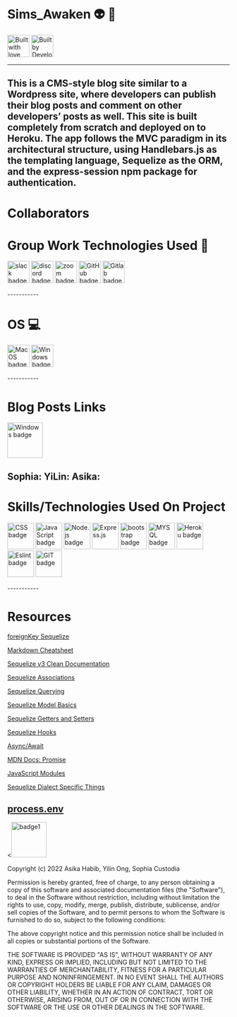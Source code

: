 # Sims_Awaken 👽 👾
<img width="50" alt ="Built with love badge" src ="http://ForTheBadge.com/images/badges/built-with-love.svg"/>
<img width="50" alt ="Built by Developers badge" src= "http://ForTheBadge.com/images/badges/built-by-developers.svg"/>

-----------

This is a CMS-style blog site similar to a Wordpress site, where developers can publish their blog posts and comment on other developers’ posts as well. This site is built completely from scratch and deployed on to Heroku. The app follows the MVC paradigm in its architectural structure, using Handlebars.js as the templating language, Sequelize as the ORM, and the express-session npm package for authentication.
-----------

# Collaborators


# Group Work Technologies Used 🤝 

<p float="center">
<img width="50" alt ="slack badge" src ="https://img.shields.io/badge/Slack-4A154B?style=for-the-badge&logo=slack&logoColor=white"/>
<img width="50" alt ="discord badge" src ="https://img.shields.io/badge/Discord-7289DA?style=for-the-badge&logo=discord&logoColor=white"/>
<img width="50" alt ="zoom badge" src ="https://img.shields.io/badge/Zoom-2D8CFF?style=for-the-badge&logo=zoom&logoColor=white"/>
<img width="50" alt ="GitHub badge" src ="https://img.shields.io/badge/GitHub-100000?style=for-the-badge&logo=github&logoColor=white"/>
<img width="50" alt ="Gitlab badge" src ="https://img.shields.io/badge/GitLab-330F63?style=for-the-badge&logo=gitlab&logoColor=white"/>
 </p>
-----------

# OS 💻

<p float="center">
<img width="50" alt ="MacOS badge" src ="https://img.shields.io/badge/mac%20os-000000?style=for-the-badge&logo=apple&logoColor=white"/>
<img width="50" alt ="Windows badge" src ="https://img.shields.io/badge/Windows-0078D6?style=for-the-badge&logo=windows&logoColor=white"/>
</p>
-----------

# Blog Posts Links 
 
 <img width="80" alt ="Windows badge" src ="https://img.shields.io/badge/Medium-12100E?style=for-the-badge&logo=medium&logoColor=white"/>

Sophia:
YiLin:
Asika:
-----------

# Skills/Technologies Used On Project
<p float="center">
<img width="60" alt ="CSS badge" src = "https://img.shields.io/badge/CSS-239120?&style=for-the-badge&logo=css3&logoColor=white"/>
<img width="60" alt ="JavaScript badge" src = "https://img.shields.io/badge/JavaScript-F7DF1E?style=for-the-badge&logo=javascript&logoColor=black"/>
<img width="60" alt ="Node.js badge" src = "https://img.shields.io/badge/Node.js-43853D?style=for-the-badge&logo=node.js&logoColor=white"/>
<img width="60" alt ="Express.js" src = "https://img.shields.io/badge/Express.js-404D59?style=for-the-badge"/>
<img width="60" alt ="bootstrap badge" src ="https://img.shields.io/badge/Bootstrap-563D7C?style=for-the-badge&logo=bootstrap&logoColor=white"/>
<img width="60" alt ="MYSQL badge" src ="https://img.shields.io/badge/MySQL-00000F?style=for-the-badge&logo=mysql&logoColor=white"/>
<img width="60" alt ="Heroku badge" src ="https://img.shields.io/badge/Heroku-430098?style=for-the-badge&logo=heroku&logoColor=white"/>
<img width="60" alt ="Eslint badge" src = "https://img.shields.io/badge/eslint-3A33D1?style=for-the-badge&logo=eslint&logoColor=white"/>
<img width="60" alt ="GIT badge" src ="https://img.shields.io/badge/GIT-E44C30?style=for-the-badge&logo=git&logoColor=white"/>
</p>
-----------


# Resources

[foreignKey Sequelize](https://sequelize.org/master/class/lib/model.js~Model.html#static-method-hasMany)
 
[Markdown Cheatsheet](https://github.com/adam-p/markdown-here/wiki/Markdown-Cheatsheet)
 
[Sequelize v3 Clean Documentation](https://sequelize.org/v3/docs/associations/#:~:text=foreignKey%20will%20allow%20you%20to,key%20in%20the%20through%20relation.&text=Of%20course%20you%20can%20also,Person.)
 
[Sequelize Associations](https://sequelize.org/v3/api/associations/)
 
[Sequelize Querying](https://sequelize.org/v3/docs/querying/)

[Sequelize Model Basics](https://sequelize.org/master/manual/model-basics.html)

[Sequelize Getters and Setters](https://sequelize.org/master/manual/getters-setters-virtuals.html)

[Sequelize Hooks](https://sequelize.org/v3/docs/hooks/)

[Async/Await](https://stackoverflow.com/questions/43422932/async-await-always-returns-promise#:~:text=The%20await%20statement%20operates%20on,resolve%20s%20or%20reject%20s.&text=log%20on%20the%20result%20of,unwrap%20the%20Promise%20for%20you.)

[MDN Docs: Promise](https://developer.mozilla.org/en-US/docs/Web/JavaScript/Reference/Global_Objects/Promise)

[JavaScript Modules](https://stackify.com/node-js-module-exports/#:~:text=Module%20exports%20are%20the%20instruction,to%20access%20the%20exported%20code.)

[Sequelize Dialect Specific Things](https://sequelize.org/master/manual/dialect-specific-things.html)

[process.env](https://codeburst.io/process-env-what-it-is-and-why-when-how-to-use-it-effectively-505d0b2831e7#:~:text=The%20process.,env.)
-----------


<<img width="80" alt="badge1" src="https://img.shields.io/badge/License-MIT-lightgrey">

Copyright (c) 2022 Asika Habib, Yilin Ong, Sophia Custodia

Permission is hereby granted, free of charge, to any person obtaining a copy
of this software and associated documentation files (the "Software"), to deal
in the Software without restriction, including without limitation the rights
to use, copy, modify, merge, publish, distribute, sublicense, and/or sell
copies of the Software, and to permit persons to whom the Software is
furnished to do so, subject to the following conditions:

The above copyright notice and this permission notice shall be included in all
copies or substantial portions of the Software.

THE SOFTWARE IS PROVIDED "AS IS", WITHOUT WARRANTY OF ANY KIND, EXPRESS OR
IMPLIED, INCLUDING BUT NOT LIMITED TO THE WARRANTIES OF MERCHANTABILITY,
FITNESS FOR A PARTICULAR PURPOSE AND NONINFRINGEMENT. IN NO EVENT SHALL THE
AUTHORS OR COPYRIGHT HOLDERS BE LIABLE FOR ANY CLAIM, DAMAGES OR OTHER
LIABILITY, WHETHER IN AN ACTION OF CONTRACT, TORT OR OTHERWISE, ARISING FROM,
OUT OF OR IN CONNECTION WITH THE SOFTWARE OR THE USE OR OTHER DEALINGS IN THE
SOFTWARE.
